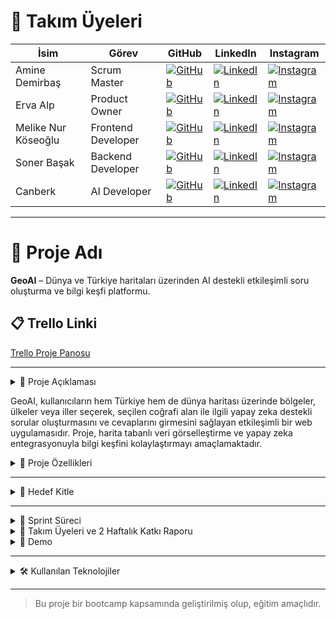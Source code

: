 # 👥 Takım Üyeleri

| İsim | Görev | GitHub | LinkedIn | Instagram |
|------|-------|--------|----------|-----------|
| Amine Demirbaş | Scrum Master | [![GitHub](https://img.shields.io/badge/GitHub-181717?style=for-the-badge&logo=github&logoColor=white)](https://github.com/kullaniciadi) | [![LinkedIn](https://img.shields.io/badge/LinkedIn-0077B5?style=for-the-badge&logo=linkedin&logoColor=white)](https://www.linkedin.com/in/aminedemirbas/) | [![Instagram](https://img.shields.io/badge/Instagram-E4405F?style=for-the-badge&logo=instagram&logoColor=white)](https://instagram.com/a_minelisa)
| Erva Alp | Product Owner | [![GitHub](https://img.shields.io/badge/GitHub-181717?style=for-the-badge&logo=github&logoColor=white)](https://github.com/kullaniciadi) | [![LinkedIn](https://img.shields.io/badge/LinkedIn-0077B5?style=for-the-badge&logo=linkedin&logoColor=white)](https://linkedin.com/in/kullaniciadi) | [![Instagram](https://img.shields.io/badge/Instagram-E4405F?style=for-the-badge&logo=instagram&logoColor=white)](https://instagram.com/kullaniciadi)
| Melike Nur Köseoğlu | Frontend Developer | [![GitHub](https://img.shields.io/badge/GitHub-181717?style=for-the-badge&logo=github&logoColor=white)](https://github.com/MelikeNurKoseoglu) | [![LinkedIn](https://img.shields.io/badge/LinkedIn-0077B5?style=for-the-badge&logo=linkedin&logoColor=white)]([https://linkedin.com/in/kullaniciadi](https://www.linkedin.com/in/melike-nur-k%C3%B6seo%C4%9Flu-2aaa27209?lipi=urn%3Ali%3Apage%3Ad_flagship3_profile_view_base_contact_details%3Bj1L3OI8BQmavp2t5YZaLrw%3D%3D)) | [![Instagram](https://img.shields.io/badge/Instagram-E4405F?style=for-the-badge&logo=instagram&logoColor=white)](https://instagram.com/melikenurkoseoglu)
| Soner Başak | Backend Developer | [![GitHub](https://img.shields.io/badge/GitHub-181717?style=for-the-badge&logo=github&logoColor=white)](https://github.com/sonerbasak/) | [![LinkedIn](https://img.shields.io/badge/LinkedIn-0077B5?style=for-the-badge&logo=linkedin&logoColor=white)](https://www.linkedin.com/in/sonerbasak/) | [![Instagram](https://img.shields.io/badge/Instagram-E4405F?style=for-the-badge&logo=instagram&logoColor=white)](https://www.instagram.com/sonerbasaak/)
| Canberk | AI Developer | [![GitHub](https://img.shields.io/badge/GitHub-181717?style=for-the-badge&logo=github&logoColor=white)](https://github.com/kullaniciadi) | [![LinkedIn](https://img.shields.io/badge/LinkedIn-0077B5?style=for-the-badge&logo=linkedin&logoColor=white)](https://linkedin.com/in/kullaniciadi) | [![Instagram](https://img.shields.io/badge/Instagram-E4405F?style=for-the-badge&logo=instagram&logoColor=white)](https://instagram.com/kullaniciadi)

---

# 📌 Proje Adı

**GeoAI** – Dünya ve Türkiye haritaları üzerinden AI destekli etkileşimli soru oluşturma ve bilgi keşfi platformu.

## 📋 Trello Linki

[Trello Proje Panosu](https://trello.com/b/L1upbyvZ/group30-bootcamp)

---

<details>
  <summary>📄 Proje Açıklaması</summary>

Proje açıklamamız
</details>

GeoAI, kullanıcıların hem Türkiye hem de dünya haritası üzerinde bölgeler, ülkeler veya iller seçerek, seçilen coğrafi alan ile ilgili yapay zeka destekli sorular oluşturmasını ve cevaplarını girmesini sağlayan etkileşimli bir web uygulamasıdır. Proje, harita tabanlı veri görselleştirme ve yapay zeka entegrasyonuyla bilgi keşfini kolaylaştırmayı amaçlamaktadır.

<details>
  <summary>🌟 Proje Özellikleri</summary>

- Türkiye ve dünya haritasının interaktif gösterimi  
- İller, ülkeler veya bölgeler hakkında detaylı bilgi sunumu  
- Yapay zeka destekli soru oluşturma ve cevaplama paneli  
- Kullanıcıların verdiği cevapların analizi 
- Swiper ile zengin görsel ve metin slaytları  
- Responsive ve kullanıcı dostu arayüz tasarımı  

 

</details>

---

<details>
  <summary>🎯 Hedef Kitle</summary>

- Coğrafya, tarih ve kültür meraklıları  
- Eğitim alanındaki öğretmenler ve öğrenciler  
- Yapay zeka ve harita teknolojilerine ilgi duyan geliştiriciler  
- Genel kullanıcılar, bilgi keşfi ve öğrenmeye açık herkes  


</details>

---

<details>
  <summary>🚀 Sprint Süreci</summary>

<details>
  <summary>🏃 Sprint 1 - Temel Yapının Kurulumu</summary>

- Proje fikrinin belirlenmesi
- Proje gereksinimlerinin ve kapsamının belirlenmesi
- Dünya ve Türkiye harita veri kaynaklarının araştırılması  
- Teknoloji seçimleri ve dosya yapısının oluşturulması
- Türkiye ve dünya haritasının projeye entegrasyonu
- Genel frontend görünümün ayarlanması

</details>

<details>
  <summary>🎯 Sprint 1 Hedefleri</summary>

- Türkiye ve dünya haritalarının temel görselleştirmesini oluşturmak  
- Harita üzerinde şehir/bölge tıklanabilirliğini sağlamak  
- Belirli şehirler için bilgi veri girişlerini gerçekleştirmek  
- Basit ve işlevsel bir kullanıcı arayüzü oluşturmak  

<details>
  <summary>🚀 Tamamlanan İşler</summary>

- Leaflet.js kütüphanesi ile Türkiye ve Dünya haritası entegre edildi  
- Harita üzerinde bazı şehirler (örneğin İstanbul, Ankara, İzmir) seçilebilir hale getirildi  
- Bu şehirler için kısa bilgi kartları (nüfus, tarih, kültür, coğrafi konum) eklendi  
- Şehir seçimi sonrası bilgi kutucuğu popup olarak kullanıcıya gösteriliyor 

</details>
</details>
</details>
</details>

 <details>
  <summary>👥 Takım Üyeleri ve 2 Haftalık Katkı Raporu</summary>

**Sprint Dönemi:** 24 Haziran – 6 Temmuz 2025  
**Proje:** GeoAI  

👩‍💼 Amine Demirbaş – Scrum Master
- Takım içi iletişim ve görev koordinasyonu  
- Trello panosu takibi ve günlük toplantı organizasyonu  
- Sprint Review & Retrospective dokümantasyonu  

 👩‍💼 Erva Alp – Product Owner
- Proje vizyonu ve kullanıcı hikayelerinin oluşturulması  
- Backlog yönetimi ve kullanıcı test senaryoları  
- Tasarım yönlendirmeleri ve içerik planlama  

 👩‍💻 Melike Nur Köseoğlu – Frontend Developer
- Leaflet.js ile harita görselleştirme  
- Şehir seçimi ve popup bilgi kutuları  
- Responsive UI ve bilgi kartı komponentleri  

 👨‍💻 Soner Başak – Backend Developer
- Şehir verileri için API ve JSON veri yapısı  
- Backend test ortamı ve veri servisleri  
- Gelecekteki veritabanı yapısı planlaması  

 👨‍💻 Canberk – AI Developer
- LLM tabanlı soru üretim algoritması  
- Prompt tasarımı ve Python demo scripti  
- AI panel gereksinimlerinin belirlenmesi

</details>
<details>
  <summary>🎥 Demo</summary>

> Demo videosu: [YouTube Linki (varsa)](https://youtube.com/...)

Ekran görüntüleri:

| Ana Sayfa | Öneriler | Dünya Haritası |
|-----------|-----------|------------|
| ![](./screens/deneme.png) | ![](./screens/deneme.png) | ![](./screens/deneme.png) |

</details>

---

<details>
  <summary>🛠️ Kullanılan Teknolojiler</summary>

- **Frontend:** HTML,CSS,JS  
- **Backend:** FastAPI  
- **Veri Tabanı:** SQLite / Firebase  
- **Yapay Zeka:** GEMİNİ  
- **Tasarım:** Figma  

</details>

---

> Bu proje bir bootcamp kapsamında geliştirilmiş olup, eğitim amaçlıdır.
